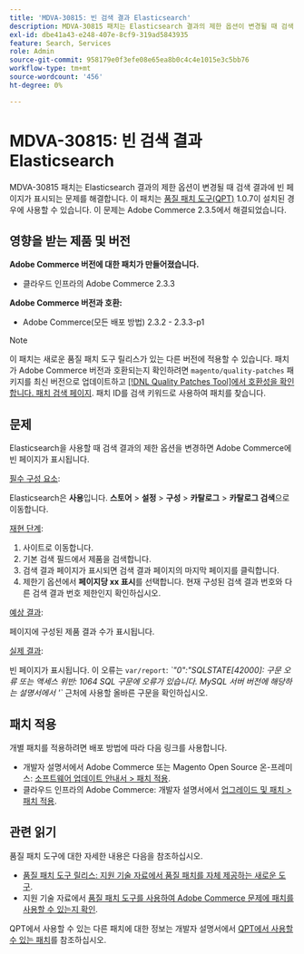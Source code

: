 ```yaml
---
title: 'MDVA-30815: 빈 검색 결과 Elasticsearch'
description: MDVA-30815 패치는 Elasticsearch 결과의 제한 옵션이 변경될 때 검색 결과에 빈 페이지가 표시되는 문제를 해결합니다. 이 패치는 [Quality Patches Tool (QPT)](/help/announcements/adobe-commerce-announcements/magento-quality-patches-released-new-tool-to-self-serve-quality-patches.md) 1.0.7이 설치된 경우 사용할 수 있습니다. 이 문제는 Adobe Commerce 2.3.5에서 해결되었습니다.
exl-id: dbe41a43-e248-407e-8cf9-319ad5843935
feature: Search, Services
role: Admin
source-git-commit: 958179e0f3efe08e65ea8b0c4c4e1015e3c5bb76
workflow-type: tm+mt
source-wordcount: '456'
ht-degree: 0%

---
```


# MDVA-30815: 빈 검색 결과 Elasticsearch

MDVA-30815 패치는 Elasticsearch 결과의 제한 옵션이 변경될 때 검색 결과에 빈 페이지가 표시되는 문제를 해결합니다. 이 패치는 [품질 패치 도구(QPT)](/help/announcements/adobe-commerce-announcements/magento-quality-patches-released-new-tool-to-self-serve-quality-patches.md) 1.0.7이 설치된 경우에 사용할 수 있습니다. 이 문제는 Adobe Commerce 2.3.5에서 해결되었습니다.

## 영향을 받는 제품 및 버전

**Adobe Commerce 버전에 대한 패치가 만들어졌습니다.**

* 클라우드 인프라의 Adobe Commerce 2.3.3

**Adobe Commerce 버전과 호환:**

* Adobe Commerce(모든 배포 방법) 2.3.2 - 2.3.3-p1

>[!NOTE]
>
>이 패치는 새로운 품질 패치 도구 릴리스가 있는 다른 버전에 적용할 수 있습니다. 패치가 Adobe Commerce 버전과 호환되는지 확인하려면 `magento/quality-patches` 패키지를 최신 버전으로 업데이트하고 [[!DNL Quality Patches Tool]에서 호환성을 확인합니다. 패치 검색 페이지](https://devdocs.magento.com/quality-patches/tool.html#patch-grid). 패치 ID를 검색 키워드로 사용하여 패치를 찾습니다.

## 문제

Elasticsearch을 사용할 때 검색 결과의 제한 옵션을 변경하면 Adobe Commerce에 빈 페이지가 표시됩니다.

<u>필수 구성 요소</u>:

Elasticsearch은 **사용**&#x200B;입니다. **스토어** > **설정** > **구성** > **카탈로그** > **카탈로그 검색**&#x200B;으로 이동합니다.

<u>재현 단계</u>:

1. 사이트로 이동합니다.
1. 기본 검색 필드에서 제품을 검색합니다.
1. 검색 결과 페이지가 표시되면 검색 결과 페이지의 마지막 페이지를 클릭합니다.
1. 제한기 옵션에서 **페이지당 xx 표시**&#x200B;를 선택합니다. 현재 구성된 검색 결과 번호와 다른 검색 결과 번호 제한인지 확인하십시오.

<u>예상 결과</u>:

페이지에 구성된 제품 결과 수가 표시됩니다.

<u>실제 결과</u>:

빈 페이지가 표시됩니다. 이 오류는 `var/report`: *\`&quot;0&quot;:&quot;SQLSTATE\[42000\]: 구문 오류 또는 액세스 위반: 1064 SQL 구문에 오류가 있습니다. MySQL 서버 버전에 해당하는 설명서에서 &#39;\`* 근처에 사용할 올바른 구문을 확인하십시오.

## 패치 적용

개별 패치를 적용하려면 배포 방법에 따라 다음 링크를 사용합니다.

* 개발자 설명서에서 Adobe Commerce 또는 Magento Open Source 온-프레미스: [소프트웨어 업데이트 안내서 > 패치 적용](https://devdocs.magento.com/guides/v2.4/comp-mgr/patching/mqp.html).
* 클라우드 인프라의 Adobe Commerce: 개발자 설명서에서 [업그레이드 및 패치 > 패치 적용](https://devdocs.magento.com/cloud/project/project-patch.html).

## 관련 읽기

품질 패치 도구에 대한 자세한 내용은 다음을 참조하십시오.

* [품질 패치 도구 릴리스: 지원 기술 자료에서 품질 패치를 자체 제공하는 새로운 도구](/help/announcements/adobe-commerce-announcements/magento-quality-patches-released-new-tool-to-self-serve-quality-patches.md).
* 지원 기술 자료에서 [품질 패치 도구를 사용하여 Adobe Commerce 문제에 패치를 사용할 수 있는지 확인](/help/support-tools/patches-available-in-qpt-tool/check-patch-for-magento-issue-with-magento-quality-patches.md).

QPT에서 사용할 수 있는 다른 패치에 대한 정보는 개발자 설명서에서 [QPT에서 사용할 수 있는 패치](https://devdocs.magento.com/quality-patches/tool.html#patch-grid)를 참조하십시오.
